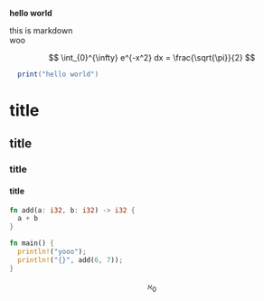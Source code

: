 **hello world**

this is markdown  
woo  

$$
\int_{0}^{\infty} e^{-x^2} dx = \frac{\sqrt{\pi}}{2}
$$

```lua
  print("hello world")
```

# title

## title

### title

#### title

```rust
fn add(a: i32, b: i32) -> i32 {
  a + b
}

fn main() {
  println!("yooo");
  println!("{}", add(6, 7));
}

```

$$
\aleph_{0}
$$
